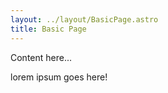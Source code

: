 ```yaml
---
layout: ../layout/BasicPage.astro
title: Basic Page
---
```



Content here...

lorem ipsum goes here!